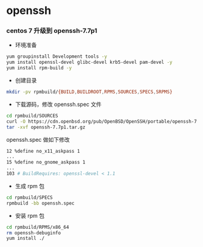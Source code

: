 # openssh

### centos 7 升级到 openssh-7.7p1

+ 环境准备

```sh
yum groupinstall Development tools -y
yum install openssl-devel glibc-devel krb5-devel pam-devel -y
yum install rpm-build -y
```

+ 创建目录

```sh
mkdir -pv rpmbuild/{BUILD,BUILDROOT,RPMS,SOURCES,SPECS,SRPMS}
```

+ 下载源码，修改 openssh.spec 文件

```sh
cd rpmbuild/SOURCES
curl -O https://cdn.openbsd.org/pub/OpenBSD/OpenSSH/portable/openssh-7.7p1.tar.gz
tar -xvf openssh-7.7p1.tar.gz
```

openssh.spec 做如下修改

```sh
12 %define no_x11_askpass 1
...
15 %define no_gnome_askpass 1
...
103 # BuildRequires: openssl-devel < 1.1
```

+ 生成 rpm 包

```sh
cd rpmbuild/SPECS
rpmbuild -bb openssh.spec
```

+ 安装 rpm 包

```sh
cd rpmbuild/RPMS/x86_64
rm openssh-debuginfo
yum install ./
```
